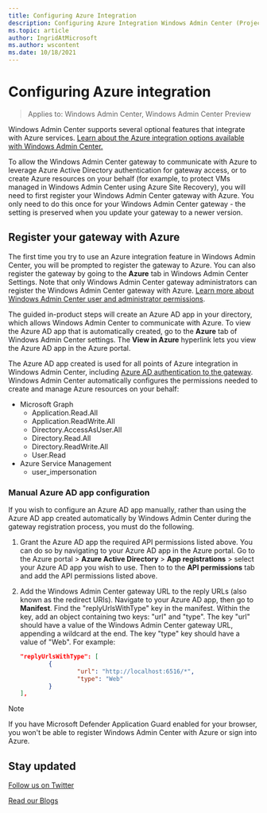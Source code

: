 ```yaml
---
title: Configuring Azure Integration
description: Configuring Azure Integration Windows Admin Center (Project Honolulu). Connecting your Windows Admin Center gateway to Azure.
ms.topic: article
author: IngridAtMicrosoft
ms.author: wscontent
ms.date: 10/18/2021
---
```


# Configuring Azure integration

>Applies to: Windows Admin Center, Windows Admin Center Preview

Windows Admin Center supports several optional features that integrate with Azure services. [Learn about the Azure integration options available with Windows Admin Center.](./index.md)

To allow the Windows Admin Center gateway to communicate with Azure to leverage Azure Active Directory authentication for gateway access, or to create Azure resources on your behalf (for example, to protect VMs managed in Windows Admin Center using Azure Site Recovery), you will need to first register your Windows Admin Center gateway with Azure. You only need to do this once for your Windows Admin Center gateway - the setting is preserved when you update your gateway to a newer version.

## Register your gateway with Azure

The first time you try to use an Azure integration feature in Windows Admin Center, you will be prompted to register the gateway to Azure. You can also register the gateway by going to the **Azure** tab in Windows Admin Center Settings. Note that only Windows Admin Center gateway administrators can register the Windows Admin Center gateway with Azure. [Learn more about Windows Admin Center user and administrator permissions](../configure/user-access-control.md#gateway-access-role-definitions).

The guided in-product steps will create an Azure AD app in your directory, which allows Windows Admin Center to communicate with Azure. To view the Azure AD app that is automatically created, go to the **Azure** tab of Windows Admin Center settings. The **View in Azure** hyperlink lets you view the Azure AD app in the Azure portal.

The Azure AD app created is used for all points of Azure integration in Windows Admin Center, including [Azure AD authentication to the gateway](../configure/user-access-control.md#azure-active-directory). Windows Admin Center automatically configures the permissions needed to create and manage Azure resources on your behalf:

- Microsoft Graph
    - Application.Read.All
    - Application.ReadWrite.All
    - Directory.AccessAsUser.All
    - Directory.Read.All
    - Directory.ReadWrite.All
    - User.Read
- Azure Service Management
    - user_impersonation

### Manual Azure AD app configuration

If you wish to configure an Azure AD app manually, rather than using the Azure AD app created automatically by Windows Admin Center during the gateway registration process, you must do the following.

1. Grant the Azure AD app the required API permissions listed above. You can do so by navigating to your Azure AD app in the Azure portal. Go to the Azure portal > **Azure Active Directory** > **App registrations** > select your Azure AD app you wish to use. Then to to the **API permissions** tab and add the API permissions listed above.
2. Add the Windows Admin Center gateway URL to the reply URLs (also known as the redirect URIs). Navigate to your Azure AD app, then go to **Manifest**. Find the "replyUrlsWithType" key in the manifest. Within the key, add an object containing two keys: "url" and "type". The key "url" should have a value of the Windows Admin Center gateway URL, appending a wildcard at the end. The key "type" key should have a value of "Web". For example:

    ```json
    "replyUrlsWithType": [
            {
                    "url": "http://localhost:6516/*",
                    "type": "Web"
            }
    ],
    ```

> [!NOTE]
> If you have Microsoft Defender Application Guard enabled for your browser, you won't be able to register Windows Admin Center with Azure or sign into Azure.


## Stay updated

[Follow us on Twitter](https://twitter.com/servermgmt)

[Read our Blogs](https://techcommunity.microsoft.com/t5/windows-admin-center-blog/bg-p/Windows-Admin-Center-Blog)
